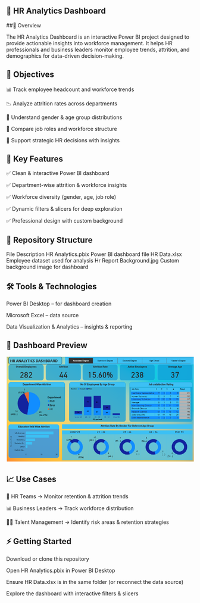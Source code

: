 ## 🌟 HR Analytics Dashboard

##📌 Overview

  The HR Analytics Dashboard is an interactive Power BI project designed to provide actionable insights into workforce management.
  It helps HR professionals and business leaders monitor employee trends, attrition, and demographics for data-driven decision-making.
  
## 🎯 Objectives

  📊 Track employee headcount and workforce trends
  
  📉 Analyze attrition rates across departments
  
  👥 Understand gender & age group distributions
  
  🏢 Compare job roles and workforce structure
  
  🎯 Support strategic HR decisions with insights

## 🚀 Key Features

  ✅ Clean & interactive Power BI dashboard
  
  ✅ Department-wise attrition & workforce insights
  
  ✅ Workforce diversity (gender, age, job role)
  
  ✅ Dynamic filters & slicers for deep exploration
  
  ✅ Professional design with custom background

## 📂 Repository Structure
  File	Description
  HR Analytics.pbix	Power BI dashboard file
  HR Data.xlsx	Employee dataset used for analysis
  Hr Report Background.jpg	Custom background image for dashboard

## 🛠️ Tools & Technologies

  Power BI Desktop – for dashboard creation
  
  Microsoft Excel – data source
  
  Data Visualization & Analytics – insights & reporting

## 📸 Dashboard Preview

![HR Analytics Dashboard](power_bi_dashboard.png)

## 📈 Use Cases

  👔 HR Teams → Monitor retention & attrition trends
  
  📊 Business Leaders → Track workforce distribution
  
  🧑‍💼 Talent Management → Identify risk areas & retention strategies


## ⚡ Getting Started

  Download or clone this repository
  
  Open HR Analytics.pbix in Power BI Desktop
  
  Ensure HR Data.xlsx is in the same folder (or reconnect the data source)
  
  Explore the dashboard with interactive filters & slicers
